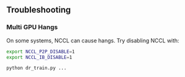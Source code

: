## Troubleshooting

### Multi GPU Hangs
On some systems, NCCL can cause hangs. Try disabling NCCL with:

```bash
export NCCL_P2P_DISABLE=1
export NCCL_IB_DISABLE=1

python dr_train.py ...
```
